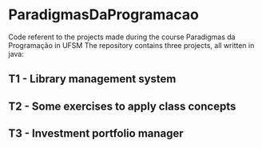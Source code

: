 # ParadigmasDaProgramacao
Code referent to the projects made during the course Paradigmas da Programação in UFSM
The repository contains three projects, all written in java:
## T1 - Library management system
## T2 - Some exercises to apply class concepts
## T3 - Investment portfolio manager
